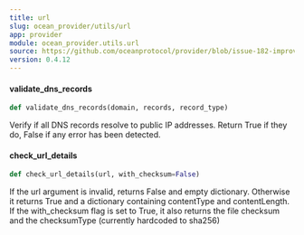 ```yaml
---
title: url
slug: ocean_provider/utils/url
app: provider
module: ocean_provider.utils.url
source: https://github.com/oceanprotocol/provider/blob/issue-182-improve-docs/ocean_provider/utils/url.py
version: 0.4.12
---
```

#### validate\_dns\_records

```python
def validate_dns_records(domain, records, record_type)
```

Verify if all DNS records resolve to public IP addresses.
Return True if they do, False if any error has been detected.

#### check\_url\_details

```python
def check_url_details(url, with_checksum=False)
```

If the url argument is invalid, returns False and empty dictionary.
Otherwise it returns True and a dictionary containing contentType and
contentLength. If the with_checksum flag is set to True, it also returns
the file checksum and the checksumType (currently hardcoded to sha256)

